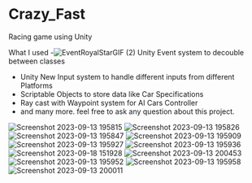 # Crazy_Fast
 Racing game using Unity

 What I used
 -![EventRoyalStarGIF (2)](https://github.com/Abdullah165/Crazy_Fast/assets/63372032/0ba02485-334e-4a6c-88d8-2f728378a6a0)
 Unity Event system to decouble between classes
 - Unity New Input system to handle different inputs from different Platforms
 - Scriptable Objects to store data like Car Specifications
 - Ray cast with Waypoint system for AI Cars Controller
 - and many more. feel free to ask any question about this project.

 ![Screenshot 2023-09-13 195815](https://github.com/Abdullah165/Crazy_Fast/assets/63372032/2cc20526-82f6-44b6-9813-5f96a14333e1)
![Screenshot 2023-09-13 195826](https://github.com/Abdullah165/Crazy_Fast/assets/63372032/fd8f81d6-dec1-47c9-ad5a-6698a8fc9e82)
![Screenshot 2023-09-13 195847](https://github.com/Abdullah165/Crazy_Fast/assets/63372032/38203562-cca3-456c-bd6b-d66edf0f8a1e)
![Screenshot 2023-09-13 195909](https://github.com/Abdullah165/Crazy_Fast/assets/63372032/3c6250df-4086-43cc-80a8-897b35af3baf)
![Screenshot 2023-09-13 195927](https://github.com/Abdullah165/Crazy_Fast/assets/63372032/44cd2e9c-89fd-4228-b305-fdba348b1a02)
![Screenshot 2023-09-13 195936](https://github.com/Abdullah165/Crazy_Fast/assets/63372032/73391a27-941c-4359-894d-25057e824dfa)
![Screenshot 2023-09-18 151928](https://github.com/Abdullah165/Crazy_Fast/assets/63372032/84a5f1d0-0daa-4b3e-a11e-e48c2c7ff2da)
![Screenshot 2023-09-13 200453](https://github.com/Abdullah165/Crazy_Fast/assets/63372032/f3c313b7-1f19-42f7-8a6f-4d8b9e35f155)
![Screenshot 2023-09-13 195952](https://github.com/Abdullah165/Crazy_Fast/assets/63372032/f3029ed5-a485-4f46-b389-a81c2665cf5a)
![Screenshot 2023-09-13 195958](https://github.com/Abdullah165/Crazy_Fast/assets/63372032/061f183e-ea32-4fd8-b542-3f3dbe48a1e0)
![Screenshot 2023-09-13 200011](https://github.com/Abdullah165/Crazy_Fast/assets/63372032/6eb09a8b-8f35-417d-a1aa-2b94518e7a9c)
